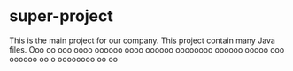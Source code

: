 # super-project

This is the main project for our company. 
This project contain many Java files.
Ooo oo ooo oooo oooooo oooo oooooo   oooooooo
oooooo ooooo ooo oooooo oo o oooooooo oo   oo 


